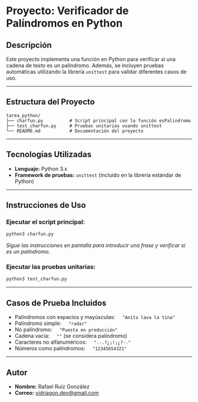 # Proyecto: Verificador de Palíndromos en Python

## Descripción

Este proyecto implementa una función en Python para verificar si una cadena de texto es un palíndromo. Además, se incluyen pruebas automáticas utilizando la librería `unittest` para validar diferentes casos de uso.

---

## Estructura del Proyecto

```
tarea_python/
├── charfun.py          # Script principal con la función esPalindromo
├── test_charfun.py     # Pruebas unitarias usando unittest
└── README.md           # Documentación del proyecto
```

---

## Tecnologías Utilizadas

- **Lenguaje:** Python 3.x
- **Framework de pruebas:** `unittest` (incluido en la librería estándar de Python)

---

## Instrucciones de Uso

### Ejecutar el script principal:

```bash
python3 charfun.py
```

_Sigue las instrucciones en pantalla para introducir una frase y verificar si es un palíndromo._

### Ejecutar las pruebas unitarias:

```bash
python3 test_charfun.py
```

---

## Casos de Prueba Incluidos

- Palíndromos con espacios y mayúsculas:  
  `"Anita lava la tina"`
- Palíndromo simple:  
  `"radar"`
- No palíndromo:  
  `"Puesta en producción"`
- Cadena vacía:  
  `""` (se considera palíndromo)
- Caracteres no alfanuméricos:  
  `".-.?¿¡!¡¿?-."`
- Números como palíndromos:  
  `"12345654321"`

---

## Autor

- **Nombre:** Rafael Ruiz González  
- **Correo:** vidriagon.dev@gmail.com
